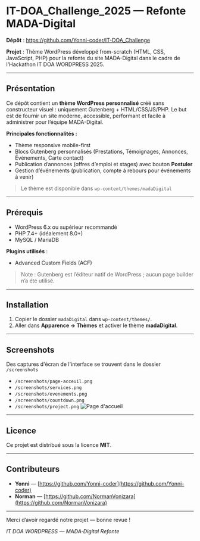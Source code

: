 # IT-DOA_Challenge_2025 — Refonte MADA-Digital

**Dépôt** : https://github.com/Yonni-coder/IT-DOA_Challenge

**Projet** : Thème WordPress développé from-scratch (HTML, CSS, JavaScript, PHP) pour la refonte du site MADA-Digital dans le cadre de l'Hackathon IT DOA WORDPRESS 2025.

---

## Présentation

Ce dépôt contient un **thème WordPress personnalisé** créé sans constructeur visuel : uniquement Gutenberg + HTML/CSS/JS/PHP. Le but est de fournir un site moderne, accessible, performant et facile à administrer pour l’équipe MADA-Digital.

**Principales fonctionnalités :**
- Thème responsive mobile-first
- Blocs Gutenberg personnalisés (Prestations, Témoignages, Annonces, Événements, Carte contact)
- Publication d’annonces (offres d’emploi et stages) avec bouton **Postuler**
- Gestion d’événements (publication, compte à rebours pour événements à venir)

> Le thème est disponible dans `wp-content/themes/madaDigital`

---

## Prérequis

- WordPress 6.x ou supérieur recommandé
- PHP 7.4+ (idéalement 8.0+) 
- MySQL / MariaDB

**Plugins utilisés** :
- Advanced Custom Fields (ACF)

> Note : Gutenberg est l’éditeur natif de WordPress ; aucun page builder n’a été utilisé.

---

## Installation

1. Copier le dossier `madaDigital` dans `wp-content/themes/`. 
2. Aller dans **Apparence → Thèmes** et activer le thème **madaDigital**.

---

## Screenshots

Des captures d'écran de l'interface se trouvent dans le dossier `/screenshots` 

* `/screenshots/page-acceuil.png`
* `/screenshots/services.png`
* `/screenshots/evenements.png`
* `/screenshots/countdown.png`
* `/screenshots/project.png`
![Page d'accueil](https://raw.githubusercontent.com/Yonni-coder/IT-DOA_Challenge/main/screenshots/page-accueil.png)
---

## Licence

Ce projet est distribué sous la licence **MIT**. 

---

## Contributeurs

* **Yonni** — [https://github.com/Yonni-coder](https://github.com/Yonni-coder)
* **Norman** — [https://github.com/NormanVonizara](https://github.com/NormanVonizara)

---

Merci d’avoir regardé notre projet — bonne revue !

*IT DOA WORDPRESS — MADA‑Digital Refonte*



